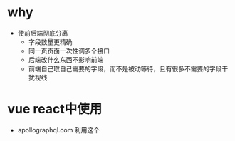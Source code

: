 # why
 - 使前后端彻底分离
    - 字段数量更精确
    - 同一页页面一次性调多个接口
    - 后端改什么东西不影响前端
    - 前端自己取自己需要的字段，而不是被动等待，且有很多不需要的字段干扰视线

# vue react中使用
   - apollographql.com 利用这个